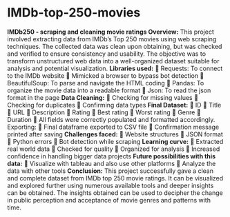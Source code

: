 # IMDb-top-250-movies

**IMDb250 - scraping and cleaning movie ratings
Overview:**
This project involved extracting data from IMDb’s Top 250
movies using web scraping techniques. The collected data was
clean upon obtaining, but was checked and verified to ensure
consistency and usability. The objective was to transform
unstructured web data into a well-organized dataset suitable for
analysis and potential visualization. 
**Libraries used:**
 Requests: To connect to the IMDb website
 Mimicked a browser to bypass bot detection
 BeautifulSoup: To parse and navigate the HTML coding
 Pandas: To organize the movie data into a readable format
 Json: To read the json format in the page
**Data Cleaning:**
 Checking for missing values
 Checking for duplicates
 Confirming data types
**Final Dataset:**
 ID
 Title
 URL
 Description
 Rating
 Best rating
 Worst rating
 Genre
 Duration
 All fields were correctly populated and formatted
accordingly. Exporting:
 Final dataframe exported to CSV file
 Confirmation message printed after saving
**Challenges faced:**
 Website structures
 JSON format
 Python errors
 Bot detection while scraping
**Learning curve:**
 Extracted real world data
 Checked for quality
 Organized for analysis
 Increased confidence in handling bigger data projects
**Future possibilities with this data:**
 Visualize with tableau and also use other platforms
 Analyze the data with other tools
**Conclusion:**
This project successfully gave a clean and complete dataset
from IMDb top 250 movie ratings. It can be visualized and
explored further using numerous available tools and deeper
insights can be obtained. The insights obtained can be used to
decipher the change in public perception and acceptance of
movie genres and patterns with time.
